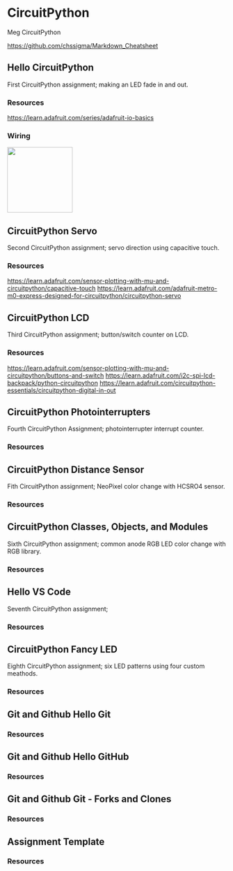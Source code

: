 # CircuitPython
Meg CircuitPython

https://github.com/chssigma/Markdown_Cheatsheet

## Hello CircuitPython
First CircuitPython assignment; making an LED fade in and out.
### Resources
https://learn.adafruit.com/series/adafruit-io-basics
### Wiring
<img src="CircuitPython Distance Sensor_bb_150x100.jpg" width="150">

## CircuitPython Servo
Second CircuitPython assignment; servo direction using capacitive touch.
### Resources
https://learn.adafruit.com/sensor-plotting-with-mu-and-circuitpython/capacitive-touch
https://learn.adafruit.com/adafruit-metro-m0-express-designed-for-circuitpython/circuitpython-servo

## CircuitPython LCD
Third CircuitPython assignment; button/switch counter on LCD.
### Resources
https://learn.adafruit.com/sensor-plotting-with-mu-and-circuitpython/buttons-and-switch
https://learn.adafruit.com/i2c-spi-lcd-backpack/python-circuitpython
https://learn.adafruit.com/circuitpython-essentials/circuitpython-digital-in-out

## CircuitPython Photointerrupters
Fourth CircuitPython Assignment; photointerrupter interrupt counter.
### Resources

## CircuitPython Distance Sensor
Fith CircuitPython assignment; NeoPixel color change with HCSRO4 sensor.
### Resources

## CircuitPython Classes, Objects, and Modules
Sixth CircuitPython assignment; common anode RGB LED color change with RGB library.
### Resources


## Hello VS Code
Seventh CircuitPython assignment; 
### Resources


## CircuitPython Fancy LED
Eighth CircuitPython assignment; six LED patterns using four custom meathods.
### Resources


## Git and Github Hello Git

### Resources


## Git and Github Hello GitHub

### Resources


## Git and Github Git - Forks and Clones

### Resources


## Assignment Template

### Resources

